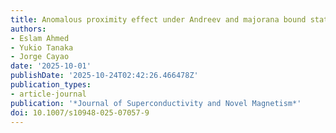 ```yaml
---
title: Anomalous proximity effect under Andreev and majorana bound states
authors:
- Eslam Ahmed
- Yukio Tanaka
- Jorge Cayao
date: '2025-10-01'
publishDate: '2025-10-24T02:42:26.466478Z'
publication_types:
- article-journal
publication: '*Journal of Superconductivity and Novel Magnetism*'
doi: 10.1007/s10948-025-07057-9
---
```

